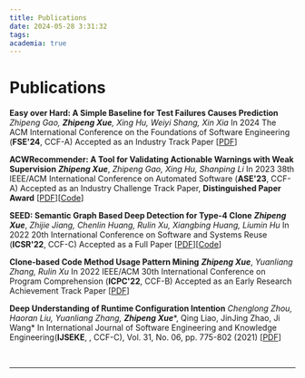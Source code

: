 ```yaml
---
title: Publications
date: 2024-05-28 3:31:32
tags:
academia: true
---
```

# Publications

**Easy over Hard: A Simple Baseline for Test Failures Causes Prediction**
*Zhipeng Gao, ***Zhipeng Xue***, Xing Hu, Weiyi Shang, Xin Xia*
In 2024 The ACM International Conference on the Foundations of Software Engineering (**FSE'24**, CCF-A)
Accepted as an Industry Track Paper [[PDF](https://arxiv.org/pdf/2405.02922)]

**ACWRecommender: A Tool for Validating Actionable Warnings with Weak Supervision**
***Zhipeng Xue***, *Zhipeng Gao, Xing Hu, Shanping Li*
In 2023 38th IEEE/ACM International Conference on Automated Software (**ASE'23**, CCF-A)
Accepted as an Industry Challenge Track Paper, **Distinguished Paper Award** [[PDF](https://arxiv.org/pdf/2309.09721)][[Code](https://github.com/ZhipengXue97/AWRecommender)]

**SEED: Semantic Graph Based Deep Detection for Type-4 Clone**
***Zhipeng Xue***, *Zhijie Jiang, Chenlin Huang, Rulin Xu, Xiangbing Huang, Liumin Hu*
In 2022 20th International Conference on Software and Systems Reuse (**ICSR'22**, CCF-C)
Accepted as a Full Paper [[PDF](https://arxiv.org/pdf/2109.12079)][[Code](https://github.com/ZhipengXue97/SEED)]

**Clone-based Code Method Usage Pattern Mining**
***Zhipeng Xue***, *Yuanliang Zhang, Rulin Xu*
In 2022 IEEE/ACM 30th International Conference on Program Comprehension (**ICPC'22**, CCF-B)
Accepted as an Early Research Achievement Track Paper [[PDF](https://arxiv.org/pdf/2109.13099)]

**Deep Understanding of Runtime Configuration Intention**
*Chenglong Zhou, Haoran Liu, Yuanliang Zhang,* ***Zhipeng Xue****, Qing Liao, JinJing Zhao, Ji Wang*
In International Journal of Software Engineering and Knowledge Engineering(**IJSEKE**, , CCF-C), Vol. 31, No. 06, pp. 775-802 (2021) [[PDF](https://www.worldscientific.com/doi/abs/10.1142/S0218194021500236)]

<br>

---